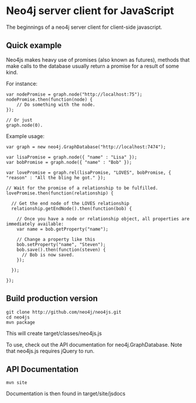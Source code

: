 Neo4j server client for JavaScript
=================================

The beginnings of a neo4j server client for client-side javascript.

Quick example
-------------

Neo4js makes heavy use of promises (also known as futures), methods that make calls to the database usually return a promise
for a result of some kind.

For instance:

    var nodePromise = graph.node("http://localhost:75");
    nodePromise.then(function(node) {
        // Do something with the node.
    });

    // Or just
    graph.node(0).

Example usage:
    
    var graph = new neo4j.GraphDatabase("http://localhost:7474");
    
    var lisaPromise = graph.node({ "name" : "Lisa" });
    var bobPromise = graph.node({ "name" : "Bob" });
    
    var lovePromise = graph.rel(lisaPromise, "LOVES", bobPromise, { "reason" : "All the bling he got." });

    // Wait for the promise of a relationship to be fulfilled.
    lovePromise.then(function(relationship) {

      // Get the end node of the LOVES relationship
      relationship.getEndNode().then(function(bob) {

        // Once you have a node or relationship object, all properties are immediately available:
        var name = bob.getProperty("name");

        // Change a property like this
        bob.setProperty("name", "Steven");
        bob.save().then(function(steven) {
          // Bob is now saved.
        });

      });

    });

Build production version
------------

    git clone http://github.com/neo4j/neo4js.git
    cd neo4js
    mvn package
	
This will create target/classes/neo4js.js

To use, check out the API documentation for neo4j.GraphDatabase.
Note that neo4js.js requires jQuery to run.
	
API Documentation
-----------------

    mvn site

Documentation is then found in target/site/jsdocs
 

